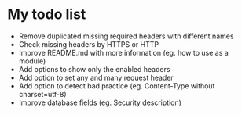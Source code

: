 # My todo list

* Remove duplicated missing required headers with different names
* Check missing headers by HTTPS or HTTP
* Improve README.md with more information (eg. how to use as a module)
* Add options to show only the enabled headers
* Add option to set any and many request header
* Add option to detect bad practice (eg. Content-Type without charset=utf-8)
* Improve database fields (eg. Security description)